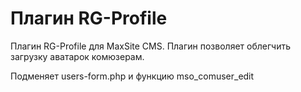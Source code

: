 Плагин RG-Profile
=================

Плагин RG-Profile для MaxSite CMS.
Плагин позволяет облегчить загрузку аватарок комюзерам.

Подменяет users-form.php и функцию mso_comuser_edit